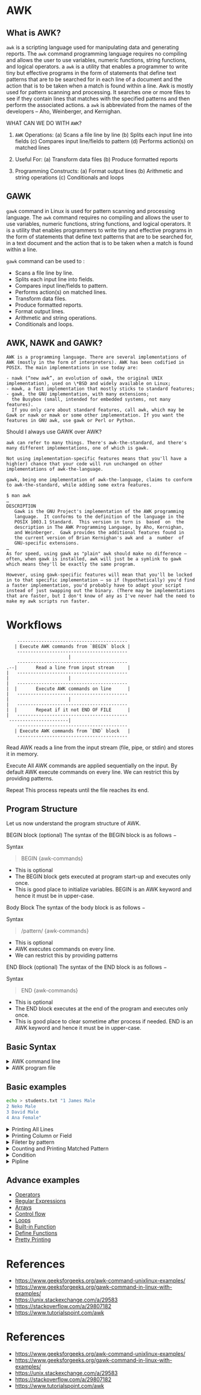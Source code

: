 # AWK

## What is AWK?

`awk` is a scripting language used for manipulating data and generating reports. The `awk` command programming language requires no compiling and allows the user to use variables, numeric functions, string functions, and logical operators.
a
`awk` is a utility that enables a programmer to write tiny but effective programs in the form of statements that define text patterns that are to be searched for in each line of a document and the action that is to be taken when a match is found within a line. Awk is mostly used for pattern scanning and processing. It searches one or more files to see if they contain lines that matches with the specified patterns and then perform the associated actions.
a
`awk` is abbreviated from the names of the developers – Aho, Weinberger, and Kernighan.

WHAT CAN WE DO WITH `AWK`?

1. `AWK` Operations:
   (a) Scans a file line by line
   (b) Splits each input line into fields
   (c) Compares input line/fields to pattern
   (d) Performs action(s) on matched lines

2. Useful For:
   (a) Transform data files
   (b) Produce formatted reports

3. Programming Constructs:
   (a) Format output lines
   (b) Arithmetic and string operations
   (c) Conditionals and loops

## GAWK

`gawk` command in Linux is used for pattern scanning and processing language. The `awk` command requires no compiling and allows the user to use variables, numeric functions, string functions, and logical operators. It is a utility that enables programmers to write tiny and effective programs in the form of statements that define text patterns that are to be searched for, in a text document and the action that is to be taken when a match is found within a line.

`gawk` command can be used to :

- Scans a file line by line.
- Splits each input line into fields.
- Compares input line/fields to pattern.
- Performs action(s) on matched lines.
- Transform data files.
- Produce formatted reports.
- Format output lines.
- Arithmetic and string operations.
- Conditionals and loops.

## AWK, NAWK and GAWK?

```plaintext
AWK is a programming language. There are several implementations of AWK (mostly in the form of interpreters). AWK has been codified in POSIX. The main implementations in use today are:

- nawk (“new awk”, an evolution of oawk, the original UNIX implementation), used on \*BSD and widely available on Linux;
- mawk, a fast implementation that mostly sticks to standard features;
- gawk, the GNU implementation, with many extensions;
  the Busybox (small, intended for embedded systems, not many features).
  If you only care about standard features, call awk, which may be Gawk or nawk or mawk or some other implementation. If you want the features in GNU awk, use gawk or Perl or Python.
```

Should I always use GAWK over AWK?

```plaintext
awk can refer to many things. There's awk-the-standard, and there's many different implementations, one of which is gawk.

Not using implementation-specific features means that you'll have a high(er) chance that your code will run unchanged on other implementations of awk-the-language.

gawk, being one implementation of awk-the-language, claims to conform to awk-the-standard, while adding some extra features.

$ man awk
…
DESCRIPTION
   Gawk is the GNU Project's implementation of the AWK programming
   language.  It conforms to the definition of the language in the
   POSIX 1003.1 Standard.  This version in turn is  based  on  the
   description in The AWK Programming Language, by Aho, Kernighan,
   and Weinberger.  Gawk provides the additional features found in
   the current version of Brian Kernighan's awk and  a  number  of
   GNU-specific extensions.
…
As for speed, using gawk as "plain" awk should make no difference – often, when gawk is installed, awk will just be a symlink to gawk which means they'll be exactly the same program.

However, using gawk-specific features will mean that you'll be locked in to that specific implementation – so if (hypothetically) you'd find a faster implementation, you'd probably have to adapt your script instead of just swapping out the binary. (There may be implementations that are faster, but I don't know of any as I've never had the need to make my awk scripts run faster.
```

# Workflows

        -----------------------------------------
       | Execute AWK commands from `BEGIN` block |
        -----------------------------------------
                           |
        -----------------------------------------
    .--|       Read a line from input stream     |
    |   -----------------------------------------
    |                      |
    |   -----------------------------------------
    |  |       Execute AWK commands on line      |
    |   -----------------------------------------
    |                      |
    |   -----------------------------------------
    |  |       Repeat if it not END OF FILE      |
    |   -----------------------------------------
     ----------------------|
        -----------------------------------------
       | Execute AWK commands from `END` block   |
        -----------------------------------------

Read
AWK reads a line from the input stream (file, pipe, or stdin) and stores it in memory.

Execute
All AWK commands are applied sequentially on the input. By default AWK execute commands on every line. We can restrict this by providing patterns.

Repeat
This process repeats until the file reaches its end.

## Program Structure

Let us now understand the program structure of AWK.

BEGIN block (optional)
The syntax of the BEGIN block is as follows −

Syntax

> BEGIN {awk-commands}

- This is optional
- The BEGIN block gets executed at program start-up and executes only once.
- This is good place to initialize variables. BEGIN is an AWK keyword and hence it must be in upper-case.

Body Block
The syntax of the body block is as follows −

Syntax

> /pattern/ {awk-commands}

- This is optional
- AWK executes commands on every line.
- We can restrict this by providing patterns

END Block (optional)
The syntax of the END block is as follows −

Syntax

> END {awk-commands}

- This is optional
- The END block executes at the end of the program and executes only once.
- This is good place to clear sometime after process if needed. END is an AWK keyword and hence it must be in upper-case.

## Basic Syntax

<details>
    <summary>AWK command line</summary>

> awk [options] file ...

```bash
echo > list.txt "line 1
line 2
line 3
line 4"
```

```bash
awk '{print}' list.txt
```

Output

```plaintext
line 1
line 2
line 3
line 4
```

</details>

<details>
    <summary>AWK program file</summary>

> awk [options] -f file ....

```bash
# create program file
echo "{print}" > command.awk
```

```bash
awk -f command.awk list.txt
```

Output

```plaintext
line 1
line 2
line 3
line 4
```

</details>

## Basic examples

```bash
echo > students.txt "1 James Male
2 Neko Male
3 David Male
4 Ana Female"
```

<details>
    <summary>Printing All Lines</summary>

```bash
# by default print all line
awk '{ print }' students.txt
```

```bash
# $0 aka all line
awk '{ print $0 }' students.txt
```

Output:

```plaintext
1 James Male
2 Neko Male
3 David Male
4 Ana Female
```

```bash
# add some format
awk '{ print " * " $0 }' students.txt
```

Output:

```plaintext
 * 1 James Male
 * 2 Neko Male
 * 3 David Male
 * 4 Ana Female
```

</details>

<details>
    <summary>Printing Column or Field</summary>

```bash
# 2 Neko Male
# $1  $2   $3
awk '{ print $2 "\t" $3 }' students.txt
```

Output:

```plaintext
James   Male
Neko    Male
David   Male
Ana     Female
```

```bash
# any order
awk '{ print $3 "\t" $2 }' students.txt
```

Output:

```plaintext
Male   James
Male   Neko
Male   David
Female Ana
```

</details>

<details>
    <summary>Fileter by pattern</summary>

```bash
awk '/Female/ { print }' students.txt
```

Output:

```plaintext
4 Ana Female
```

</details>

<details>
    <summary>Counting and Printing Matched Pattern</summary>

```bash
awk '/Female/ { ++count } END { print count }' students.txt
```

Output:

```plaintext
1
```

</details>

<details>
    <summary>Condition</summary>

```bash
awk '/Male/ { if ($2 == "David" ) print }' students.txt
```

Output:

```plaintext
3 David Male
```

</details>

<details>
    <summary>Pipline</summary>

```bash
awk '/Male/ { if ($2 == "David" ) print $2 | "tr [a-z] [A-Z]" }' students.txt
```

Output:

```plaintext
DAVID
```

</details>

## Advance examples

- [Operators](https://www.tutorialspoint.com/awk/awk_operators.htm)
- [Regular Expressions](https://www.tutorialspoint.com/awk/awk_regular_expressions.htm)
- [Arrays](https://www.tutorialspoint.com/awk/awk_arrays.htm)
- [Control flow](https://www.tutorialspoint.com/awk/awk_control_flow.htm)
- [Loops](https://www.tutorialspoint.com/awk/awk_loops.htm)
- [Built-in Function](https://www.tutorialspoint.com/awk/awk_built_in_functions.htm)
- [Define Functions](https://www.tutorialspoint.com/awk/awk_user_defined_functions.htm)
- [Pretty Printing](https://www.tutorialspoint.com/awk/awk_pretty_printing.htm)

# References

- https://www.geeksforgeeks.org/awk-command-unixlinux-examples/
- https://www.geeksforgeeks.org/gawk-command-in-linux-with-examples/
- https://unix.stackexchange.com/a/29583
- https://stackoverflow.com/a/29807182
- https://www.tutorialspoint.com/awk

# References

- https://www.geeksforgeeks.org/awk-command-unixlinux-examples/
- https://www.geeksforgeeks.org/gawk-command-in-linux-with-examples/
- https://unix.stackexchange.com/a/29583
- https://stackoverflow.com/a/29807182
- https://www.tutorialspoint.com/awk
